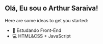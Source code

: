 ## Olá, Eu sou o Arthur Saraiva!


Here are some ideas to get you started:

- 🌱 Estudando Front-End
- 💻 HTML&CSS + JavaScript


